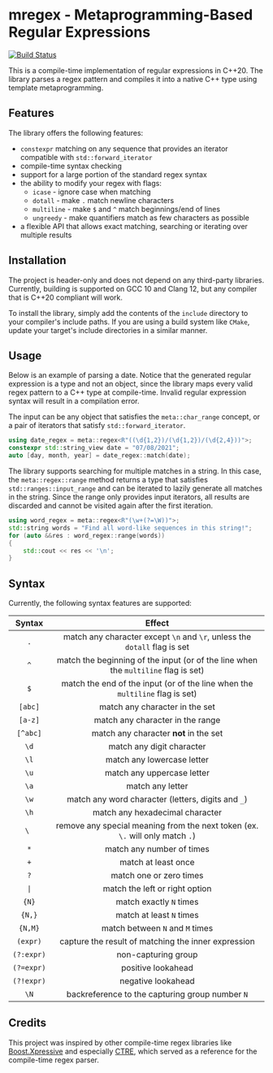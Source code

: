 # mregex - Metaprogramming-Based Regular Expressions
[![Build Status](https://app.travis-ci.com/iulian-rusu/mregex.svg?token=yYkpQVp4y1XUXWqsFXsK&branch=master)](https://app.travis-ci.com/iulian-rusu/mregex)

This is a compile-time implementation of regular expressions in C++20.
The library parses a regex pattern and compiles it into a native C++
type using template metaprogramming.

## Features
The library offers the following features:
* `constexpr` matching on any sequence that provides 
an iterator compatible with `std::forward_iterator`
* compile-time syntax checking
* support for a large portion of the standard regex syntax
* the ability to modify your regex with flags:
  * `icase` - ignore case when matching
  * `dotall` - make `.` match newline characters
  * `multiline` - make `$` and `^` match beginnings/end of lines
  * `ungreedy` - make quantifiers match as few characters as possible
* a flexible API that allows exact matching, searching or iterating over multiple results
    
## Installation

The project is header-only and does not depend on any third-party libraries. 
Currently, building is supported on GCC 10 and Clang 12, but any compiler that is C++20 compliant 
will work.

To install the library, simply add the contents of the `include` directory 
to your compiler's include paths. If you are using a build system like `CMake`, update your 
target's include directories in a similar manner.

## Usage
Below is an example of parsing a date.
Notice that the generated regular expression is a type and not an object, since the library maps every
valid regex pattern to a C++ type at compile-time. Invalid regular expression syntax will result
in a compilation error.

The input can be any object that satisfies the `meta::char_range` concept, or a pair of iterators that
satisfy `std::forward_iterator`.
```cpp
using date_regex = meta::regex<R"((\d{1,2})/(\d{1,2})/(\d{2,4}))">;
constexpr std::string_view date = "07/08/2021";
auto [day, month, year] = date_regex::match(date);
```

The library supports searching for multiple matches in a string. In this case,
the `meta::regex::range` method returns a type that satisfies `std::ranges::input_range`
and can be iterated to lazily generate all matches in the string. Since the range only provides 
input iterators, all results are discarded and cannot be visited again after the first
iteration.
```cpp
using word_regex = meta::regex<R"(\w+(?=\W))">;
std::string words = "Find all word-like sequences in this string!";
for (auto &&res : word_regex::range(words))
{
    std::cout << res << '\n';
}
```

## Syntax
Currently, the following syntax features are supported:

|     **Syntax**      |                                     **Effect**                                     |
|:-------------------:|:----------------------------------------------------------------------------------:|
|         `.`         |     match any character except `\n` and `\r`, unless the `dotall` flag is set      |
|         `^`         | match the beginning of the input (or of the line when the `multiline` flag is set) |
|         `$`         |    match the end of the input (or of the line when the `multiline` flag is set)    |
|       `[abc]`       |                           match any character in the set                           |
|       `[a-z]`       |                          match any character in the range                          |
|      `[^abc]`       |                       match any character **not** in the set                       |
|        `\d`         |                             match any digit character                              |
|        `\l`         |                             match any lowercase letter                             |
|        `\u`         |                             match any uppercase letter                             |
|        `\a`         |                                  match any letter                                  |
|        `\w`         |                 match any word character (letters, digits and `_`)                 |
|        `\h`         |                          match any hexadecimal character                           |
|        `\ `         |   remove any special meaning from the next token (ex. `\.` will only match `.`)    |
|         `*`         |                             match any number of times                              |
|         `+`         |                                match at least once                                 |
|         `?`         |                              match one or zero times                               |
| <code>&#124;</code> |                           match the left or right option                           |
|        `{N}`        |                              match exactly `N` times                               |
|       `{N,}`        |                              match at least `N` times                              |
|       `{N,M}`       |                          match between `N` and `M` times                           |
|      `(expr)`       |                capture the result of matching the inner expression                 |
|     `(?:expr)`      |                                non-capturing group                                 |
|     `(?=expr)`      |                                 positive lookahead                                 |
|     `(?!expr)`      |                                 negative lookahead                                 |
|        `\N`         |                  backreference to the capturing group number `N`                   |

## Credits
This project was inspired by other compile-time regex libraries
like [Boost.Xpressive](https://www.boost.org/doc/libs/1_65_1/doc/html/xpressive.html)
and especially [CTRE](https://github.com/hanickadot/compile-time-regular-expressions), 
which served as a reference for the compile-time regex parser.
